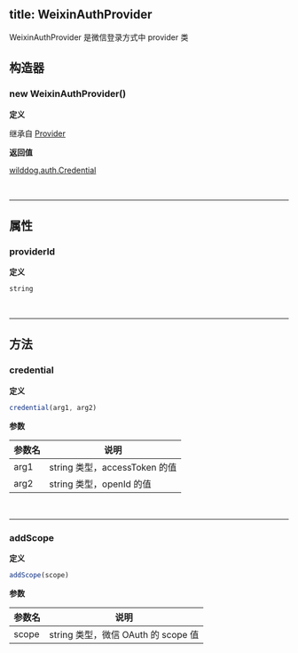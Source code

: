 
title: WeixinAuthProvider
---

WeixinAuthProvider 是微信登录方式中 provider 类

## 构造器
### new WeixinAuthProvider()

**定义**

继承自 [Provider](/api/auth/web/Provider.html)

**返回值**

[wilddog.auth.Credential](/api/auth/web/Credential.html)

</br>

------

## 属性

### providerId

**定义**

```js
string
```
</br>

------

## 方法

### credential

**定义**

```js
credential(arg1, arg2)
```

**参数**

| 参数名  | 说明                       |
| ---- | ------------------------ |
| arg1 | string 类型，accessToken 的值 |
| arg2 | string 类型，openId 的值      |


</br>

------

### addScope

**定义**

```js
addScope(scope)
```

**参数**

| 参数名   | 说明                           |
| ----- | ---------------------------- |
| scope | string 类型，微信 OAuth 的 scope 值 |

